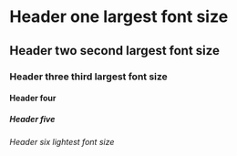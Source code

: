 # Header one  largest font size
## Header two second largest font size
### Header three  third largest font size
#### Header four
##### Header five
###### Header six lightest font size


